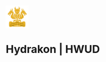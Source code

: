 <div style="display: flex; align-items: center;">
  <img src="images/HydrakonNoBGOrche.png" alt="Hydrakon Logo" width="60" />
</div>

# Hydrakon | HWUD

